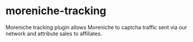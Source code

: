 # moreniche-tracking
Moreniche tracking plugin allows Moreniche to captcha traffic sent via our network and attribute sales to affiliates.
